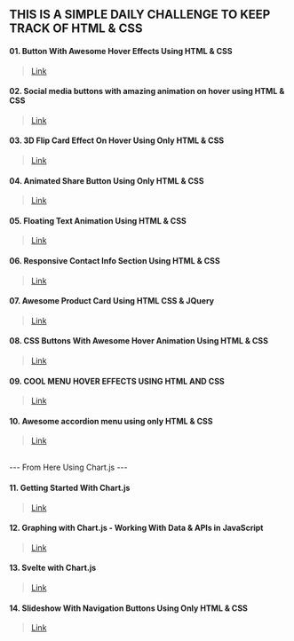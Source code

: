 ## THIS IS A SIMPLE DAILY CHALLENGE TO KEEP TRACK OF HTML & CSS

#### 01. Button With Awesome Hover Effects Using HTML & CSS

> [Link](https://www.youtube.com/watch?v=SP0wAmjbaQ4)

#### 02. Social media buttons with amazing animation on hover using HTML & CSS

> [Link](https://www.youtube.com/watch?v=fDm0WJ_66d0)


#### 03. 3D Flip Card Effect On Hover Using Only HTML & CSS

> [Link](https://www.youtube.com/watch?v=uR7EbQImYmo&t=406s)


#### 04. Animated Share Button Using Only HTML & CSS

> [Link](https://www.youtube.com/watch?v=uiBwb1MoRno)

#### 05. Floating Text Animation Using HTML & CSS

> [Link](https://www.youtube.com/watch?v=UTFatnsd0RI&t=4s)


#### 06. Responsive Contact Info Section Using HTML & CSS

> [Link](https://www.youtube.com/watch?v=7uEqQx4S50E)


#### 07. Awesome Product Card Using HTML CSS & JQuery

> [Link](https://www.youtube.com/watch?v=7hDklEEnP1I)


#### 08. CSS Buttons With Awesome Hover Animation Using HTML & CSS

> [Link](https://www.youtube.com/watch?v=CMgl_etzlTI)


#### 09. COOL MENU HOVER EFFECTS USING HTML AND CSS

> [Link](https://www.youtube.com/watch?v=wVSjKfLKvbk)


#### 10. Awesome accordion menu using only HTML & CSS

> [Link](https://www.youtube.com/watch?v=gnyYpX2nc1g)

<br/>
--- From Here Using Chart.js ---
<br/>

#### 11. Getting Started With Chart.js

> [Link](https://www.youtube.com/watch?v=sE08f4iuOhA)

#### 12. Graphing with Chart.js - Working With Data & APIs in JavaScript

> [Link](https://www.youtube.com/watch?v=5-ptp9tRApM)

#### 13. Svelte with Chart.js

> [Link](https://www.youtube.com/watch?v=s7rk2b1ioVE&t=131s)

#### 14. Slideshow With Navigation Buttons Using Only HTML & CSS

>[Link](https://www.youtube.com/watch?v=9Irz0c-6UGw)

